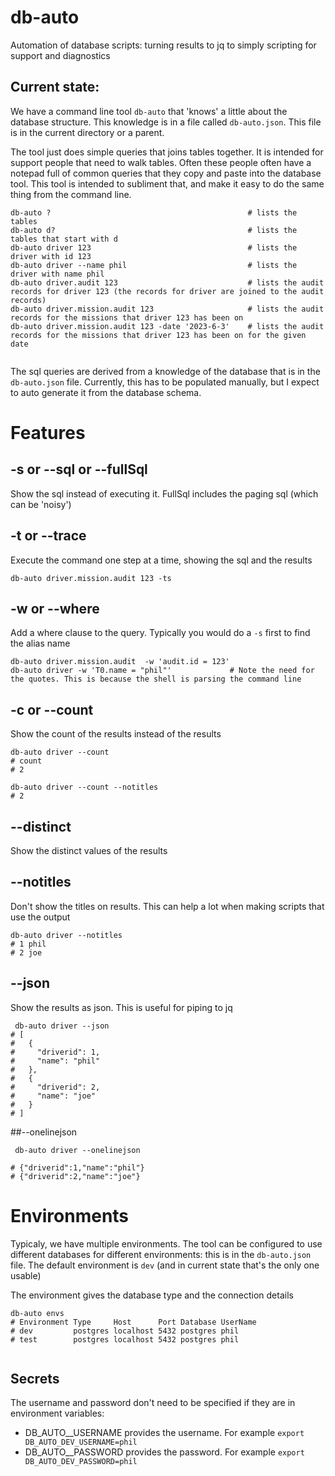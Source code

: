 # db-auto
Automation of database scripts: turning results to jq to simply scripting for support and diagnostics

## Current state:

We have a command line tool `db-auto` that 'knows' a little about the database structure. This knowledge is
in a file called `db-auto.json`. This file is in the current directory or a parent.

The tool just does simple queries that joins tables together. It is intended for support people that need to walk tables.
Often these people often have a notepad full of  common queries that they copy and paste into the database tool. This
tool is intended to subliment that, and make it easy to do the same thing from the command line.

```shell
db-auto ?                                            # lists the tables
db-auto d?                                           # lists the tables that start with d
db-auto driver 123                                   # lists the driver with id 123
db-auto driver --name phil                           # lists the driver with name phil    
db-auto driver.audit 123                             # lists the audit records for driver 123 (the records for driver are joined to the audit records) 
db-auto driver.mission.audit 123                     # lists the audit records for the missions that driver 123 has been on
db-auto driver.mission.audit 123 -date '2023-6-3'    # lists the audit records for the missions that driver 123 has been on for the given date
                         
```

The sql queries are derived from a knowledge of the database that is in the `db-auto.json` file. Currently,
this has to be populated manually, but I expect to auto generate it from the database schema.

# Features

## -s or --sql or --fullSql
Show the sql instead of executing it. FullSql includes the paging sql (which can be 'noisy')

## -t or --trace
Execute the command one step at a time, showing the sql and the results
```shell
db-auto driver.mission.audit 123 -ts
```

## -w or --where
Add a where clause to the query. Typically you would do a `-s` first to find the alias name
```shell
db-auto driver.mission.audit  -w 'audit.id = 123'
db-auto driver -w 'T0.name = "phil"'             # Note the need for the quotes. This is because the shell is parsing the command line
```

## -c or --count
Show the count of the results instead of the results
```shell
db-auto driver --count   
# count
# 2

db-auto driver --count --notitles
# 2

```

## --distinct
Show the distinct values of the results

## --notitles
Don't show the titles on results. This can help a lot when making scripts that use the output

```shell
db-auto driver --notitles
# 1 phil
# 2 joe
```

## --json
Show the results as json. This is useful for piping to jq

```shell
 db-auto driver --json
# [
#   {
#     "driverid": 1,
#     "name": "phil"
#   },
#   {
#     "driverid": 2,
#     "name": "joe"
#   }
# ]

```

##--onelinejson

```shell
 db-auto driver --onelinejson

# {"driverid":1,"name":"phil"}
# {"driverid":2,"name":"joe"}
```


# Environments

Typicaly, we have multiple environments. The tool can be configured to use different databases for different environments:
this is in the `db-auto.json` file. The default environment is `dev` (and in current state that's the only one usable)

The environment gives the database type and the connection details

```shell
db-auto envs
# Environment Type     Host      Port Database UserName
# dev         postgres localhost 5432 postgres phil
# test        postgres localhost 5432 postgres phil

```


```shell

```

## Secrets

The username and password don't need to be specified if they are in environment variables:

* DB_AUTO_<env>_USERNAME provides the username. For example `export DB_AUTO_DEV_USERNAME=phil`
* DB_AUTO_<env>_PASSWORD provides the password. For example `export DB_AUTO_DEV_PASSWORD=phil`



